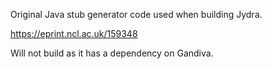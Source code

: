 Original Java stub generator code used when building Jydra.

https://eprint.ncl.ac.uk/159348

Will not build as it has a dependency on Gandiva.

